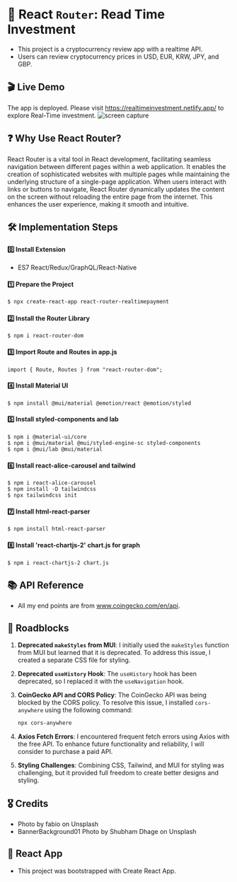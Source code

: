 # 🔄 React `Router`: Read Time Investment

- This project is a cryptocurrency review app with a realtime API.
- Users can review cryptocurrency prices in USD, EUR, KRW, JPY, and GBP.

## 🎬 Live Demo

The app is deployed. Please visit https://realtimeinvestment.netlify.app/ to explore Real-Time investment.
<img alt='screen capture' src="/assets/realTime.gif">

## ❓ Why Use React Router?

React Router is a vital tool in React development, facilitating seamless navigation between different pages within a web application. It enables the creation of sophisticated websites with multiple pages while maintaining the underlying structure of a single-page application. When users interact with links or buttons to navigate, React Router dynamically updates the content on the screen without reloading the entire page from the internet. This enhances the user experience, making it smooth and intuitive.

## 🛠️ Implementation Steps

#### 0️⃣ Install Extension

- ES7 React/Redux/GraphQL/React-Native

#### 1️⃣ Prepare the Project

```bash
$ npx create-react-app react-router-realtimepayment
```

#### 2️⃣ Install the Router Library

```
$ npm i react-router-dom
```

#### 3️⃣ Import Route and Routes in app.js

```
import { Route, Routes } from "react-router-dom";
```

#### 4️⃣ Install Material UI

```
$ npm install @mui/material @emotion/react @emotion/styled
```

#### 5️⃣ Install styled-components and lab

```
$ npm i @material-ui/core
$ npm i @mui/material @mui/styled-engine-sc styled-components
$ npm i @mui/lab @mui/material
```

#### 6️⃣ Install react-alice-carousel and tailwind

```
$ npm i react-alice-carousel
$ npm install -D tailwindcss
$ npx tailwindcss init

```

#### 7️⃣ Install html-react-parser

```
$ npm install html-react-parser
```

#### 8️⃣ Install 'react-chartjs-2' chart.js for graph

```
$ npm i react-chartjs-2 chart.js
```

## 📚 API Reference

- All my end points are from www.coingecko.com/en/api.

## 🛑 Roadblocks

1. **Deprecated `makeStyles` from MUI**: I initially used the `makeStyles` function from MUI but learned that it is deprecated. To address this issue, I created a separate CSS file for styling.

2. **Deprecated `useHistory` Hook**: The `useHistory` hook has been deprecated, so I replaced it with the `useNavigation` hook.

3. **CoinGecko API and CORS Policy**: The CoinGecko API was being blocked by the CORS policy. To resolve this issue, I installed `cors-anywhere` using the following command:

   ```bash
   npx cors-anywhere
   ```

4. **Axios Fetch Errors**: I encountered frequent fetch errors using Axios with the free API. To enhance future functionality and reliability, I will consider to purchase a paid API.

5. **Styling Challenges**: Combining CSS, Tailwind, and MUI for styling was challenging, but it provided full freedom to create better designs and styling.

## 🎖️ Credits

- Photo by fabio on Unsplash
- BannerBackground01 Photo by Shubham Dhage on Unsplash

## 🚀 React App

- This project was bootstrapped with Create React App.
